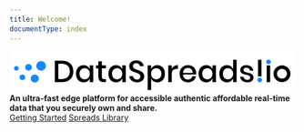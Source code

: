 ```yaml
---
title: Welcome!
documentType: index
---
```

<style type="text/css">
footer{
  position: relative;
}
</style>

<div class="hero">
  <div class="wrap">
    <div class="text">
      <img id="hero_logo" src="images/DataSpreads_675_96.png" alt="DataSpreads!">
    </div>
    <div class="minitext">
        <strong>An ultra-fast edge platform for accessible authentic affordable real-time data that you securely own and share.</strong>
    </div>
    <div class="buttons-unit">
      <a href="articles/intro.md" class="button">Getting Started</a>
      <a href="spreads/" class="button">Spreads Library</a>
    </div>
  </div>
</div>
<!-- <div class="key-section">
  <div class="container">
    <div class="row">
      <div class="col-md-8 col-md-offset-2 text-center">
        <i class="glyphicon glyphicon-grain"></i>
        <section>
          <h2>Website from Source Code and Markdown</h2>
          <p class="lead">DocFX generates Documentation directly from source code (.NET, RESTful API, JavaScript, Java, etc...) and Markdown files.</p>
        </section>
      </div>
    </div>
  </div>
</div>
<div class="counter-key-section">
  <div class="container">
    <div class="row">
      <div class="col-md-8 col-md-offset-2 text-center">
        <i class="glyphicon glyphicon-transfer"></i>
        <section>
          <h2>Run Everywhere</h2>
          <p class="lead">DocFX runs on Linux, macOS, and Windows. The generated website can be deployed to any web host with no additional configurations, e.g. Github Pages, Azure Websites...</p>
        </section>
      </div>
    </div>
  </div>
</div>
<div class="key-section">
  <div class="container content">
    <div class="row">
      <div class="col-md-8 col-md-offset-2 text-center">
        <i class="glyphicon glyphicon-cutlery"></i>
        <section>
          <h2>Easy Customization</h2>
          <p class="lead">DocFX provides a flexible way to customize templates and themes easily.</p>
        </section>
      </div>
    </div>
  </div>
</div> -->
